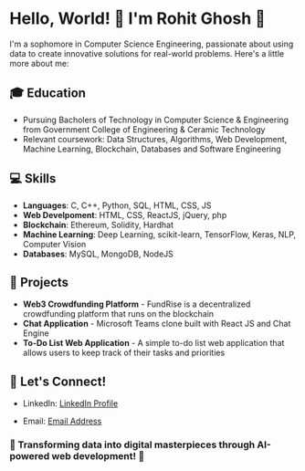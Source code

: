 # Hello, World! 👋 I'm Rohit Ghosh 🤖

I'm a sophomore in Computer Science Engineering, passionate about using data to create innovative solutions for real-world problems. Here's a little more about me:

## 🎓 Education
- Pursuing Bacholers of Technology in Computer Science & Engineering from Government College of Engineering & Ceramic Technology
- Relevant coursework: Data Structures, Algorithms, Web Development, Machine Learning, Blockchain, Databases and Software Engineering

## 💻 Skills
- **Languages**: C, C++, Python, SQL, HTML, CSS, JS
- **Web Develpoment**: HTML, CSS, ReactJS, jQuery, php
- **Blockchain**: Ethereum, Solidity, Hardhat
- **Machine Learning**: Deep Learning, scikit-learn, TensorFlow, Keras, NLP, Computer Vision
- **Databases**: MySQL, MongoDB, NodeJS

## 🚀 Projects
- **Web3 Crowdfunding Platform** - FundRise is a decentralized crowdfunding platform that runs on the blockchain
- **Chat Application** - Microsoft Teams clone built with React JS and Chat Engine
- **To-Do List Web Application** - A simple to-do list web application that allows users to keep track of their tasks and priorities
<!-- - **365DataScience Challenge** - Analytics and visualization of a database and building an ML model to predict new paid subscribers -->
<!-- - **Almad (Web App)** - Online learning platform -->

<!-- ## 🏆 Certifications
- **IBM Applied AI Specialization** - Coursera (IBM) - 2023
- **Data Scientist** - 365 Data Science - 2022
- **Scientific Computing with Python** - freeCodeCamp - 2021 -->

## 🤝 Let's Connect!
- LinkedIn: [LinkedIn Profile](https://www.linkedin.com/in/rohit-ghosh-9b7605248/)
<!-- - Kaggle: [Kaggle Profile](https://www.kaggle.com/abdelghaniaaba) -->
- Email: [Email Address](mailto:rohitghosh76@gmail.com)
<!-- - Personal Website: [Portfolio](https://abdelghani.me) -->

<!-- ### 🤖 Data is the new oil, and we can refine it with the power of AI! 🚀 -->
### 🤖 Transforming data into digital masterpieces through AI-powered web development! 🚀

<!--
Here are some ideas to get you started:

- 🔭 I’m currently working on ...
- 🌱 I’m currently learning ...
- 👯 I’m looking to collaborate on ...
- 🤔 I’m looking for help with ...
- 💬 Ask me about ...
- 📫 How to reach me: ...
- 😄 Pronouns: ...
- ⚡ Fun fact: ...
-->
